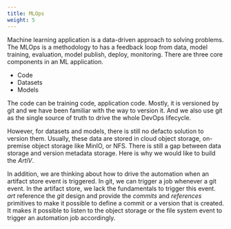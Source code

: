 ```yaml
---
title: MLOps
weight: 5
---
```


Machine learning application is a data-driven approach to solving problems. The MLOps is a methodology to has a feedback loop from data, model training, evaluation, model publish, deploy, monitoring. There are three core components in an ML application.

- Code
- Datasets
- Models

The code can be training code, application code. Mostly, it is versioned by git and we have been familiar with the way to version it. And we also use git as the single source of truth to drive the whole DevOps lifecycle.

However, for datasets and models, there is still no defacto solution to version them. Usually, these data are stored in cloud object storage, on-premise object storage like MinIO, or NFS. There is still a gap between data storage and version metadata storage. Here is why we would like to build the *ArtiV*.

In addition, we are thinking about how to drive the automation when an artifact store event is triggered. In git, we can trigger a job whenever a git event. In the artifact store, we lack the fundamentals to trigger this event. *art* reference the *git* design and provide the *commits* and *references* primitives to make it possible to define a commit or a version that is created. It makes it possible to listen to the object storage or the file system event to trigger an automation job accordingly.